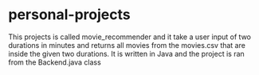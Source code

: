 # personal-projects
This projects is called movie_recommender and it take a user input of two durations in minutes and returns all movies from the movies.csv that are inside the given two durations. It is written in Java and the project is ran from the Backend.java class
